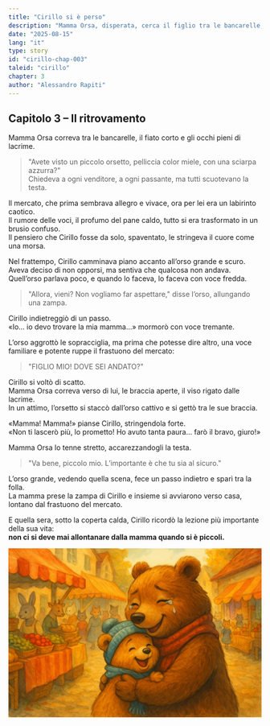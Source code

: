 ```yaml
---
title: "Cirillo si è perso"
description: "Mamma Orsa, disperata, cerca il figlio tra le bancarelle; Cirillo resiste all’orso cattivo, finché la mamma lo ritrova, e lo stringe in un abbraccio pieno di sollievo e amore."
date: "2025-08-15"
lang: "it"
type: story
id: "cirillo-chap-003"
taleid: "cirillo"
chapter: 3
author: "Alessandro Rapiti"
---
```


## Capitolo 3 – Il ritrovamento

Mamma Orsa correva tra le bancarelle, il fiato corto e gli occhi pieni di lacrime.  
> "Avete visto un piccolo orsetto, pelliccia color miele, con una sciarpa azzurra?"  
Chiedeva a ogni venditore, a ogni passante, ma tutti scuotevano la testa.

Il mercato, che prima sembrava allegro e vivace, ora per lei era un labirinto caotico.  
Il rumore delle voci, il profumo del pane caldo, tutto si era trasformato in un brusio confuso.  
Il pensiero che Cirillo fosse da solo, spaventato, le stringeva il cuore come una morsa.

Nel frattempo, Cirillo camminava piano accanto all’orso grande e scuro.  
Aveva deciso di non opporsi, ma sentiva che qualcosa non andava.  
Quell’orso parlava poco, e quando lo faceva, lo faceva con voce fredda.

> "Allora, vieni? Non vogliamo far aspettare," disse l’orso, allungando una zampa.

Cirillo indietreggiò di un passo.  
«Io… io devo trovare la mia mamma…» mormorò con voce tremante.

L’orso aggrottò le sopracciglia, ma prima che potesse dire altro, una voce familiare e potente ruppe il frastuono del mercato:  
> "FIGLIO MIO! DOVE SEI ANDATO?"

Cirillo si voltò di scatto.  
Mamma Orsa correva verso di lui, le braccia aperte, il viso rigato dalle lacrime.  
In un attimo, l’orsetto si staccò dall’orso cattivo e si gettò tra le sue braccia.

«Mamma! Mamma!» pianse Cirillo, stringendola forte.  
«Non ti lascerò più, lo prometto! Ho avuto tanta paura… farò il bravo, giuro!»

Mamma Orsa lo tenne stretto, accarezzandogli la testa.  
> "Va bene, piccolo mio. L’importante è che tu sia al sicuro."

L’orso grande, vedendo quella scena, fece un passo indietro e sparì tra la folla.  
La mamma prese la zampa di Cirillo e insieme si avviarono verso casa, lontano dal frastuono del mercato.

E quella sera, sotto la coperta calda, Cirillo ricordò la lezione più importante della sua vita:  
**non ci si deve mai allontanare dalla mamma quando si è piccoli.**


![Cirillo](../../../assets/cirillo/cirillo_chap_003.png)
